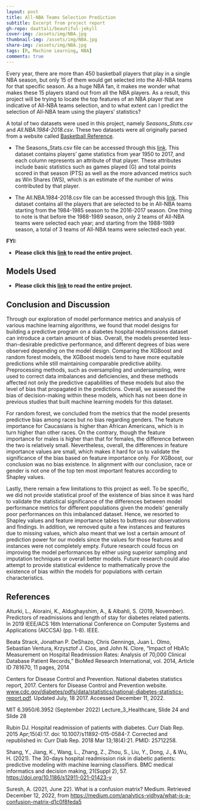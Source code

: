 ```yaml
---
layout: post
title: All-NBA Teams Selection Prediction
subtitle: Excerpt from project report
gh-repo: daattali/beautiful-jekyll
cover-img: /assets/img/NBA.jpg
thumbnail-img: /assets/img/NBA.jpg
share-img: /assets/img/NBA.jpg
tags: [R, Machine Learning, NBA]
comments: true
---
```



Every year, there are more than 450 basketball players that play in a single NBA season, but only 15 of them would get selected into the All-NBA teams for that specific season. As a huge NBA fan, it makes me wonder what makes these 15 players stand out from all the NBA players. As a result, this project will be trying to locate the top features of an NBA player that are indicative of All-NBA teams selection, and to what extent can I predict the selection of All-NBA team using the players’ statistics?
    
A total of two datasets were used in this project, namely *Seasons_Stats.csv* and *All.NBA.1984-2018.csv*. These two datasets were all originally parsed from a website called [Basketball Reference](https://www.basketball-reference.com/).

- The Seasons_Stats.csv file can be accessed through this [link](https://www.kaggle.com/datasets/drgilermo/nba-players-stats?select=Seasons_Stats.csv). This dataset contains players’ game statistics from year 1950 to 2017, and each column represents an attribute of that player. These attributes include basic statistics such as games played (G) and total points scored in that season (PTS) as well as the more advanced metrics such as Win Shares (WS), which is an estimate of the number of wins contributed by that player.

- The All.NBA.1984-2018.csv file can be accessed through this [link](https://www.kaggle.com/code/kerneler/starter-all-nba-players-1984-2018-e8f3592a-1/data?select=All.NBA.1984-2018.csv). This dataset contains all the players that are selected to be in All-NBA teams starting from the 1984-1985 season to the 2016-2017 season. One thing to note is that before the 1988-1989 season, only 2 teams of All-NBA teams were selected each year; and starting from the 1988-1989 season, a total of 3 teams of All-NBA teams were selected each year.

**FYI:**
- **Please click this [link](https://tony-xiayi-ding.github.io/BST260-Final-Project/) to read the entire project.**

## Models Used
- **Please click this [link](https://tony-xiayi-ding.github.io/BST260-Final-Project/) to read the entire project.**


## Conclusion and Discussion

Through our exploration of model performance metrics and analysis of various machine learning algorithms, we found that model designs for building a predictive program on a diabetes hospital readmissions dataset can introduce a certain amount of bias. Overall, the models presented less-than-desirable predictive performance, and different degrees of bias were observed depending on the model design. Comparing the XGBoost and random forest models, the XGBoost models tend to have more equitable predictions while still maintaining comparable predictive ability. Preprocessing methods, such as oversampling and undersampling, were used to correct data imbalances and deficiencies, and these methods affected not only the predictive capabilities of these models but also the level of bias that propagated in the predictions. Overall, we assessed the bias of decision-making within these models, which has not been done in previous studies that built machine learning models for this dataset. 

For random forest, we concluded from the metrics that the model presents predictive bias among races but no bias regarding genders. The feature importance for Caucasians is higher than African Americans, which is in turn higher than other races. On the contrary, though the feature importance for males is higher than that for females, the difference between the two is relatively small. Nevertheless, overall, the differences in feature importance values are small, which makes it hard for us to validate the significance of the bias based on feature importance only. For XGBoost, our conclusion was no bias existence. In alignment with our conclusion, race or gender is not one of the top ten most important features according to Shapley values.

Lastly, there remain a few limitations to this project as well. To be specific, we did not provide statistical proof of the existence of bias since it was hard to validate the statistical significance of the differences between model performance metrics for different populations given the models’ generally poor performances on this imbalanced dataset. Hence, we resorted to Shapley values and feature importance tables to buttress our observations and findings. In addition, we removed quite a few instances and features due to missing values, which also meant that we lost a certain amount of prediction power for our models since the values for those features and instances were not completely empty. Future research could focus on improving the model performances by either using superior sampling and imputation techniques or overall better models. Future research could also attempt to provide statistical evidence to mathematically prove the existence of bias within the models for populations with certain characteristics. 


## References

Alturki, L., Aloraini, K., Aldughayshim, A., & Albahli, S. (2019, November). Predictors of readmissions and length of stay for diabetes related patients. In 2019 IEEE/ACS 16th International Conference on Computer Systems and Applications (AICCSA) (pp. 1-8). IEEE.

Beata Strack, Jonathan P. DeShazo, Chris Gennings, Juan L. Olmo, Sebastian Ventura, Krzysztof J. Cios, and John N. Clore, “Impact of HbA1c Measurement on Hospital Readmission Rates: Analysis of 70,000 Clinical Database Patient Records,” BioMed Research International, vol. 2014, Article ID 781670, 11 pages, 2014

Centers for Disease Control and Prevention. National diabetes statistics report, 2017. Centers for Disease Control and Prevention website. www.cdc.gov/diabetes/pdfs/data/statistics/national-diabetes-statistics-report.pdf. Updated July, 18 2017. Accessed December 11, 2022.

MIT 6.3950/6.3952 (September 2022) Lecture_3_Healthcare, Slide 24 and Slide 28

Rubin DJ. Hospital readmission of patients with diabetes. Curr Diab Rep. 2015 Apr;15(4):17. doi: 10.1007/s11892-015-0584-7. Corrected and republished in: Curr Diab Rep. 2018 Mar 13;18(4):21. PMID: 25712258.

Shang, Y., Jiang, K., Wang, L., Zhang, Z., Zhou, S., Liu, Y., Dong, J., & Wu, H. (2021). The 30-days hospital readmission risk in diabetic patients: predictive modeling with machine learning classifiers. BMC medical informatics and decision making, 21(Suppl 2), 57. https://doi.org/10.1186/s12911-021-01423-y

Suresh, A. (2021, June 22). What is a confusion matrix? Medium. Retrieved December 12, 2022, from https://medium.com/analytics-vidhya/what-is-a-confusion-matrix-d1c0f8feda5 






